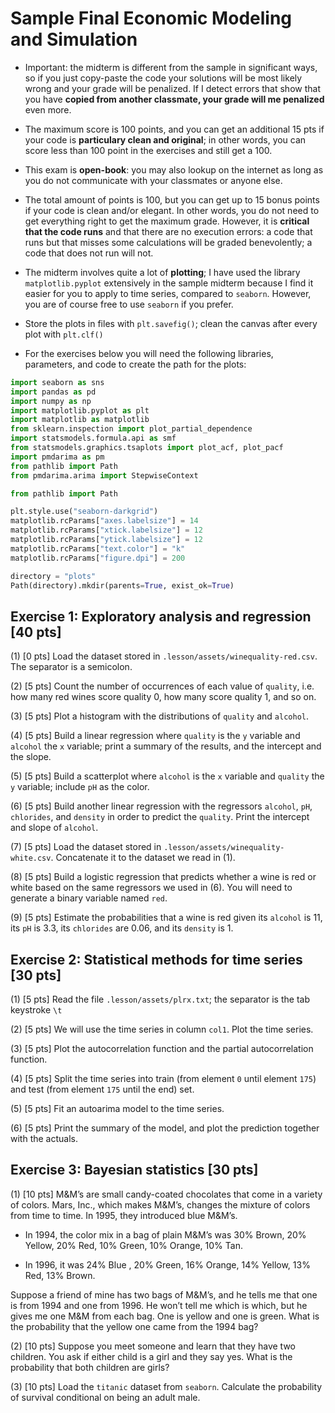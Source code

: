 # Sample Final Economic Modeling and Simulation

* Important: the midterm is different from the sample in significant ways, so if you just copy-paste the code your solutions will be most likely wrong and your grade will be penalized. If I detect errors that show that you have __copied from another classmate, your grade will me penalized__ even more.

* The maximum score is 100 points, and you can get an additional 15 pts if your code is __particulary clean and original__; in other words, you can score less than 100 point in the exercises and still get a 100.

* This exam is __open-book__: you may also lookup on the internet as long as you do not communicate with your classmates or anyone else.

* The total amount of points is 100, but you can get up to 15 bonus points if your code is clean and/or elegant. In other words, you do not need to get everything right to get the maximum grade. However, it is __critical that the code runs__ and that there are no execution errors: a code that runs but that misses some calculations will be graded benevolently; a code that does not run will not.

* The midterm involves quite a lot of __plotting__; I have used the library `matplotlib.pyplot` extensively in the sample midterm because I find it easier for you to apply to time series, compared to `seaborn`. However, you are of course free to use `seaborn` if you prefer.

* Store the plots in files with `plt.savefig()`; clean the canvas after every plot with `plt.clf()`

* For the exercises below you will need the following libraries, parameters, and code to create the path for the plots:

```python
import seaborn as sns
import pandas as pd
import numpy as np
import matplotlib.pyplot as plt
import matplotlib as matplotlib
from sklearn.inspection import plot_partial_dependence
import statsmodels.formula.api as smf
from statsmodels.graphics.tsaplots import plot_acf, plot_pacf
import pmdarima as pm
from pathlib import Path
from pmdarima.arima import StepwiseContext
```

```python
from pathlib import Path
```

```python
plt.style.use("seaborn-darkgrid")
matplotlib.rcParams["axes.labelsize"] = 14
matplotlib.rcParams["xtick.labelsize"] = 12
matplotlib.rcParams["ytick.labelsize"] = 12
matplotlib.rcParams["text.color"] = "k"
matplotlib.rcParams["figure.dpi"] = 200
```

```python
directory = "plots"
Path(directory).mkdir(parents=True, exist_ok=True)
```

## Exercise 1: Exploratory analysis and regression [40 pts]

(1) [0 pts] Load the dataset stored in `.lesson/assets/winequality-red.csv`. The separator is a semicolon.

(2) [5 pts] Count the number of occurrences of each value of `quality`, i.e. how many red wines score quality 0, how many score quality 1, and so on.

(3) [5 pts] Plot a histogram with the distributions of `quality` and `alcohol`.

(4) [5 pts] Build a linear regression where `quality` is the `y` variable and `alcohol` the `x` variable; print a summary of the results, and the intercept and the slope.

(5) [5 pts] Build a scatterplot where `alcohol` is the `x` variable and `quality` the `y` variable; include `pH` as the color.

(6) [5 pts] Build another linear regression with the regressors `alcohol`, `pH`, `chlorides`, and `density` in order to predict the `quality`. Print the intercept and slope of `alcohol`.

(7) [5 pts] Load the dataset stored in `.lesson/assets/winequality-white.csv`. Concatenate it to the dataset we read in (1).

(8) [5 pts] Build a logistic regression that predicts whether a wine is red or white based on the same regressors we used in (6). You will need to generate a binary variable named `red`.

(9) [5 pts] Estimate the probabilities that a wine is red given its `alcohol` is 11, its `pH` is 3.3, its `chlorides` are 0.06, and its `density` is 1.

## Exercise 2: Statistical methods for time series [30 pts]

(1) [5 pts] Read the file `.lesson/assets/plrx.txt`; the separator is the tab keystroke `\t`

(2) [5 pts] We will use the time series in column `col1`. Plot the time series.

(3) [5 pts] Plot the autocorrelation function and the partial autocorrelation function.

(4) [5 pts] Split the time series into train (from element `0` until element `175`) and test (from element `175` until the end) set.

(5) [5 pts] Fit an autoarima model to the time series.

(6) [5 pts] Print the summary of the model, and plot the prediction together with the actuals.

## Exercise 3: Bayesian statistics [30 pts]


(1) [10 pts] M&M’s are small candy-coated chocolates that come in a variety of colors. Mars, Inc., which makes M&M’s, changes the mixture of colors from time to time. In 1995, they introduced blue M&M’s.

* In 1994, the color mix in a bag of plain M&M’s was 30% Brown, 20% Yellow, 20% Red, 10% Green, 10% Orange, 10% Tan.

* In 1996, it was 24% Blue , 20% Green, 16% Orange, 14% Yellow, 13% Red, 13% Brown.

Suppose a friend of mine has two bags of M&M’s, and he tells me that one is from 1994 and one from 1996. He won’t tell me which is which, but he gives me one M&M from each bag. One is yellow and one is green. What is the probability that the yellow one came from the 1994 bag?

(2) [10 pts] Suppose you meet someone and learn that they have two children. You ask if either child is a girl and they say yes. What is the probability that both children are girls?

(3) [10 pts] Load the `titanic` dataset from `seaborn`. Calculate the probability of survival conditional on being an adult male.